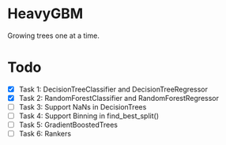 # HeavyGBM

Growing trees one at a time.

# Todo

- [x] Task 1: DecisionTreeClassifier and DecisionTreeRegressor  
- [x] Task 2: RandomForestClassifier and RandomForestRegressor
- [ ] Task 3: Support NaNs in DecisionTrees  
- [ ] Task 4: Support Binning in find_best_split()
- [ ] Task 5: GradientBoostedTrees
- [ ] Task 6: Rankers